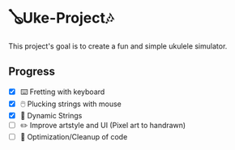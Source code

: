 # 🪕Uke-Project🎶

This project's goal is to create a fun and simple ukulele simulator.

## Progress 
- [X] ⌨️ Fretting with keyboard 
- [X] 🖱️ Plucking strings with mouse 
- [X] 🌊 Dynamic Strings
- [ ] ✏️ Improve artstyle and UI (Pixel art to handrawn) 
- [ ] 🧹 Optimization/Cleanup of code 
